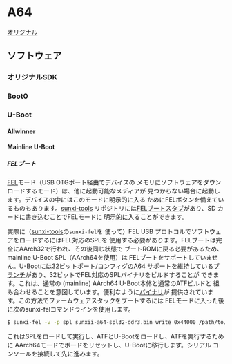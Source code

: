 # A64

[オリジナル](https://linux-sunxi.org/A64#FEL_booting)

## ソフトウェア

### オリジナルSDK

### Boot0

### U-Boot

#### Allwinner

#### Mainline U-Boot

##### FELブート

[FEL](https://linux-sunxi.org/FEL)モード（USB OTGポート経由でデバイスの
メモリにソフトウェアをダウンロードするモード）は、他に起動可能なメディアが
見つからない場合に起動します。デバイスの中にはこのモードに明示的に入る
ためにFELボタンを備えているものもあります。[sunxi-tools](https://github.com/linux-sunxi/sunxi-tools)
リポジトリには[FELブートスタブ](https://github.com/linux-sunxi/sunxi-tools/blob/master/fel-sdboot.S#L25)があり、SD カードに書き込むことでFELモードに
明示的に入ることができます。

実際に（[sunxi-tools](https://linux-sunxi.org/Sunxi-tools)の`sunxi-fel`を
使って）FEL USB プロトコルでソフトウェアをロードするにはFEL対応のSPLを
使用する必要があります。FELブートは完全にAArch32で行われ、その後同じ状態で
ブートROMに戻る必要があるため、mainline U-Boot SPL（AArch64を使用）は
FELブートをサポートしていません。U-Bootには32ビットポート/コンフィグのA64
サポートを維持している[ブランチ](https://github.com/apritzel/u-boot/commits/sunxi64-fel32)があり、32ビットでFEL対応のSPLバイナリをビルドすることが
できます。これは、通常の (mainline) AArch64 U-Boot本体と通常のATFビルドと
組み合わせることを意図しています。便利なように[バイナリ](https://github.com/apritzel/pine64/tree/master/binaries)が
提供されています。この方法でファームウェアスタックをブートするには
FELモードに入った後に次のsunxi-felコマンドラインを使用します。

```bash
$ sunxi-fel -v -p spl sunxii-a64-spl32-ddr3.bin write 0x44000 /path/to/arm-trusted-firmware/bl31.bin write 0x4a000000 /path/to/u-boot/u-boot.bin reset64 0x44000
```

これはSPLをロードして実行し、ATFとU-Bootをロードし、ATFを実行するために
AArch64モードでボードをリセットし、U-Bootに移行します。シリアル
コンソールを接続して先に進みます。
